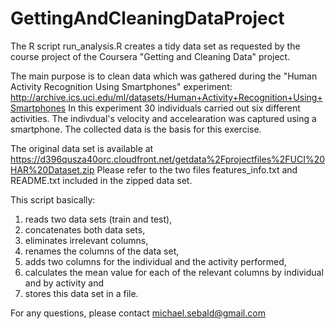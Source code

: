 # GettingAndCleaningDataProject

The R script run_analysis.R creates a tidy data set as requested by the course project of the Coursera 
"Getting and Cleaning Data" project.

The main purpose is to clean data which was gathered during the "Human Activity Recognition Using Smartphones"
experiment: http://archive.ics.uci.edu/ml/datasets/Human+Activity+Recognition+Using+Smartphones
In this experiment 30 individuals carried out six different activities. The indivdual's velocity and accelearation 
was captured using a smartphone. The collected data is the basis for this exercise.

The original data set is available at https://d396qusza40orc.cloudfront.net/getdata%2Fprojectfiles%2FUCI%20HAR%20Dataset.zip
Please refer to the two files features_info.txt and README.txt included in the zipped data set.

This script basically: 
1. reads two data sets (train and test),
2. concatenates both data sets,
3. eliminates  irrelevant columns,
4. renames the columns of the data set,
5. adds two columns for the individual and the activity performed,
6. calculates the mean value for each of the relevant columns by individual and by activity and
7. stores this data set in a file.

For any questions, please contact michael.sebald@gmail.com
